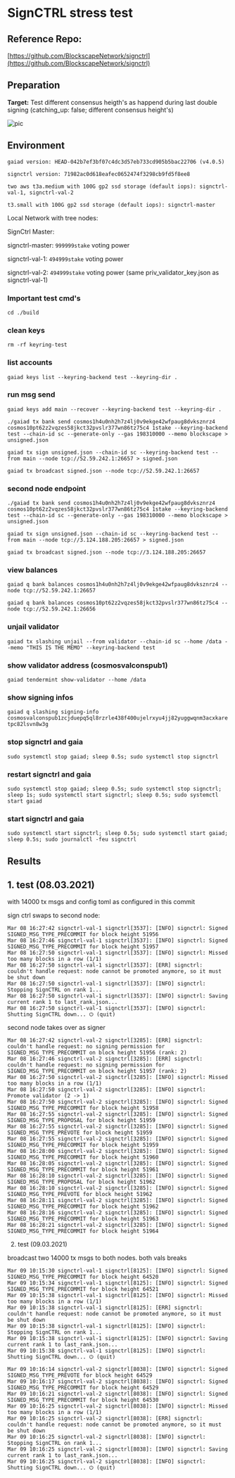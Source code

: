 # SignCTRL stress test

## Reference Repo:

[https://github.com/BlockscapeNetwork/signctrl](https://github.com/BlockscapeNetwork/signctrl)

## Preparation

**Target:**
Test different consensus heigth's as happend during last double signing (catching_up: false; different consensus height's)

![pic](SignCTRL-Stress-test.svg)

## Environment

`gaiad version: HEAD-042b7ef3bf07c4dc3d57eb733cd905b5bac22706 (v4.0.5)`

`signctrl version: 71982ac0d618eafec0652474f3298cb9fd5f8ee8`

`two aws t3a.medium with 100G gp2 ssd storage (default iops): signctrl-val-1, signctrl-val-2`

`t3.small with 100G gp2 ssd storage (default iops): signctrl-master`

Local Network with tree nodes:

SignCtrl Master:

signctrl-master: `999999stake` voting power

signctrl-val-1: `494999stake` voting power

signctrl-val-2: `494999stake` voting power (same priv_validator_key.json as signctrl-val-1)

### Important test cmd's

`cd ./build`

### clean keys

`rm -rf keyring-test`

### list accounts

`gaiad keys list --keyring-backend test --keyring-dir .`

### run msg send

`gaiad keys add main --recover --keyring-backend test --keyring-dir .`

`./gaiad tx bank send cosmos1h4u0nh2h7z4lj0v9ekge42wfpaug8dvksznrz4 cosmos10pt62z2vqzes58jkct32pvslr377wn86tz75c4 1stake --keyring-backend test --chain-id sc --generate-only --gas 198310000 --memo blockscape > unsigned.json`

`gaiad tx sign unsigned.json --chain-id sc --keyring-backend test --from main --node tcp://52.59.242.1:26657 > signed.json`

`gaiad tx broadcast signed.json --node tcp://52.59.242.1:26657`

### second node endpoint 

`./gaiad tx bank send cosmos1h4u0nh2h7z4lj0v9ekge42wfpaug8dvksznrz4 cosmos10pt62z2vqzes58jkct32pvslr377wn86tz75c4 1stake --keyring-backend test --chain-id sc --generate-only --gas 198310000 --memo blockscape > unsigned.json`

`gaiad tx sign unsigned.json --chain-id sc --keyring-backend test --from main --node tcp://3.124.188.205:26657 > signed.json`

`gaiad tx broadcast signed.json --node tcp://3.124.188.205:26657`

### view balances

`gaiad q bank balances cosmos1h4u0nh2h7z4lj0v9ekge42wfpaug8dvksznrz4 --node tcp://52.59.242.1:26657`

`gaiad q bank balances cosmos10pt62z2vqzes58jkct32pvslr377wn86tz75c4 --node tcp://52.59.242.1:26656`

### unjail validator

`gaiad tx slashing unjail --from validator --chain-id sc --home /data --memo "THIS IS THE MEMO" --keyring-backend test`

### show validator address (cosmosvalconspub1)

`gaiad tendermint show-validator --home /data`

### show signing infos

`gaiad q slashing signing-info cosmosvalconspub1zcjduepq5ql8rzrle438f400ujelrxyu4jj82yuggwqnm3acxkaretpc82lsvn8w3g`

### stop signctrl and gaia

`sudo systemctl stop gaiad; sleep 0.5s; sudo systemctl stop signctrl`

### restart signctrl and gaia

`sudo systemctl stop gaiad; sleep 0.5s; sudo systemctl stop signctrl; sleep 1s; sudo systemctl start signctrl; sleep 0.5s; sudo systemctl start gaiad`

### start signctrl and gaia

`sudo systemctl start signctrl; sleep 0.5s; sudo systemctl start gaiad; sleep 0.5s; sudo journalctl -feu signctrl`

## Results

## 1. test (08.03.2021)

with 14000 tx msgs and config toml as configured in this commit

sign ctrl swaps to second node:

```
Mar 08 16:27:42 signctrl-val-1 signctrl[3537]: [INFO] signctrl: Signed SIGNED_MSG_TYPE_PRECOMMIT for block height 51956
Mar 08 16:27:46 signctrl-val-1 signctrl[3537]: [INFO] signctrl: Signed SIGNED_MSG_TYPE_PRECOMMIT for block height 51957
Mar 08 16:27:50 signctrl-val-1 signctrl[3537]: [INFO] signctrl: Missed too many blocks in a row (1/1)
Mar 08 16:27:50 signctrl-val-1 signctrl[3537]: [ERR] signctrl: couldn't handle request: node cannot be promoted anymore, so it must be shut down
Mar 08 16:27:50 signctrl-val-1 signctrl[3537]: [INFO] signctrl: Stopping SignCTRL on rank 1...
Mar 08 16:27:50 signctrl-val-1 signctrl[3537]: [INFO] signctrl: Saving current rank 1 to last_rank.json...
Mar 08 16:27:50 signctrl-val-1 signctrl[3537]: [INFO] signctrl: Shutting SignCTRL down... ⏻ (quit)
```

second node takes over as signer

```
Mar 08 16:27:42 signctrl-val-2 signctrl[3285]: [ERR] signctrl: couldn't handle request: no signing permission for SIGNED_MSG_TYPE_PRECOMMIT on block height 51956 (rank: 2)
Mar 08 16:27:46 signctrl-val-2 signctrl[3285]: [ERR] signctrl: couldn't handle request: no signing permission for SIGNED_MSG_TYPE_PRECOMMIT on block height 51957 (rank: 2)
Mar 08 16:27:50 signctrl-val-2 signctrl[3285]: [INFO] signctrl: Missed too many blocks in a row (1/1)
Mar 08 16:27:50 signctrl-val-2 signctrl[3285]: [INFO] signctrl: Promote validator (2 -> 1)
Mar 08 16:27:50 signctrl-val-2 signctrl[3285]: [INFO] signctrl: Signed SIGNED_MSG_TYPE_PRECOMMIT for block height 51958
Mar 08 16:27:55 signctrl-val-2 signctrl[3285]: [INFO] signctrl: Signed SIGNED_MSG_TYPE_PROPOSAL for block height 51959
Mar 08 16:27:55 signctrl-val-2 signctrl[3285]: [INFO] signctrl: Signed SIGNED_MSG_TYPE_PREVOTE for block height 51959
Mar 08 16:27:55 signctrl-val-2 signctrl[3285]: [INFO] signctrl: Signed SIGNED_MSG_TYPE_PRECOMMIT for block height 51959
Mar 08 16:28:00 signctrl-val-2 signctrl[3285]: [INFO] signctrl: Signed SIGNED_MSG_TYPE_PRECOMMIT for block height 51960
Mar 08 16:28:05 signctrl-val-2 signctrl[3285]: [INFO] signctrl: Signed SIGNED_MSG_TYPE_PRECOMMIT for block height 51961
Mar 08 16:28:10 signctrl-val-2 signctrl[3285]: [INFO] signctrl: Signed SIGNED_MSG_TYPE_PROPOSAL for block height 51962
Mar 08 16:28:10 signctrl-val-2 signctrl[3285]: [INFO] signctrl: Signed SIGNED_MSG_TYPE_PREVOTE for block height 51962
Mar 08 16:28:11 signctrl-val-2 signctrl[3285]: [INFO] signctrl: Signed SIGNED_MSG_TYPE_PRECOMMIT for block height 51962
Mar 08 16:28:16 signctrl-val-2 signctrl[3285]: [INFO] signctrl: Signed SIGNED_MSG_TYPE_PRECOMMIT for block height 51963
Mar 08 16:28:21 signctrl-val-2 signctrl[3285]: [INFO] signctrl: Signed SIGNED_MSG_TYPE_PRECOMMIT for block height 51964
```

2. test (09.03.2021)

broadcast two 14000 tx msgs to both nodes. both vals breaks


```
Mar 09 10:15:30 signctrl-val-1 signctrl[8125]: [INFO] signctrl: Signed SIGNED_MSG_TYPE_PRECOMMIT for block height 64520
Mar 09 10:15:34 signctrl-val-1 signctrl[8125]: [INFO] signctrl: Signed SIGNED_MSG_TYPE_PRECOMMIT for block height 64521
Mar 09 10:15:38 signctrl-val-1 signctrl[8125]: [INFO] signctrl: Missed too many blocks in a row (1/1)
Mar 09 10:15:38 signctrl-val-1 signctrl[8125]: [ERR] signctrl: couldn't handle request: node cannot be promoted anymore, so it must be shut down
Mar 09 10:15:38 signctrl-val-1 signctrl[8125]: [INFO] signctrl: Stopping SignCTRL on rank 1...
Mar 09 10:15:38 signctrl-val-1 signctrl[8125]: [INFO] signctrl: Saving current rank 1 to last_rank.json...
Mar 09 10:15:38 signctrl-val-1 signctrl[8125]: [INFO] signctrl: Shutting SignCTRL down... ⏻ (quit)
```

```
Mar 09 10:16:14 signctrl-val-2 signctrl[8038]: [INFO] signctrl: Signed SIGNED_MSG_TYPE_PREVOTE for block height 64529
Mar 09 10:16:17 signctrl-val-2 signctrl[8038]: [INFO] signctrl: Signed SIGNED_MSG_TYPE_PRECOMMIT for block height 64529
Mar 09 10:16:21 signctrl-val-2 signctrl[8038]: [INFO] signctrl: Signed SIGNED_MSG_TYPE_PRECOMMIT for block height 64530
Mar 09 10:16:25 signctrl-val-2 signctrl[8038]: [INFO] signctrl: Missed too many blocks in a row (1/1)
Mar 09 10:16:25 signctrl-val-2 signctrl[8038]: [ERR] signctrl: couldn't handle request: node cannot be promoted anymore, so it must be shut down
Mar 09 10:16:25 signctrl-val-2 signctrl[8038]: [INFO] signctrl: Stopping SignCTRL on rank 1...
Mar 09 10:16:25 signctrl-val-2 signctrl[8038]: [INFO] signctrl: Saving current rank 1 to last_rank.json...
Mar 09 10:16:25 signctrl-val-2 signctrl[8038]: [INFO] signctrl: Shutting SignCTRL down... ⏻ (quit)
```